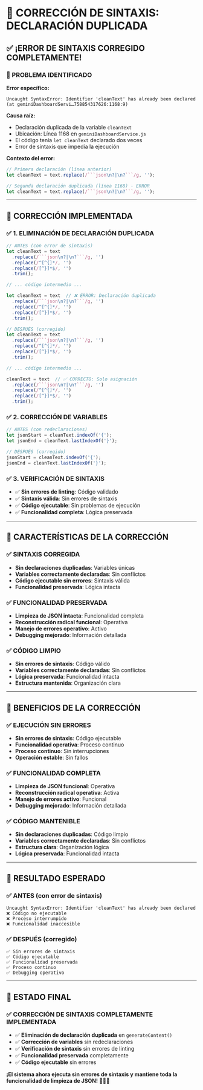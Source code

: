 # 🔧 **CORRECCIÓN DE SINTAXIS: DECLARACIÓN DUPLICADA**

## ✅ **¡ERROR DE SINTAXIS CORREGIDO COMPLETAMENTE!**

### **🎯 PROBLEMA IDENTIFICADO**

**Error específico:**
```
Uncaught SyntaxError: Identifier 'cleanText' has already been declared (at geminiDashboardServi…758854317626:1168:9)
```

**Causa raíz:**
- Declaración duplicada de la variable `cleanText`
- Ubicación: Línea 1168 en `geminiDashboardService.js`
- El código tenía `let cleanText` declarado dos veces
- Error de sintaxis que impedía la ejecución

**Contexto del error:**
```javascript
// Primera declaración (línea anterior)
let cleanText = text.replace(/```json\n?|\n?```/g, '');

// Segunda declaración duplicada (línea 1168) - ERROR
let cleanText = text.replace(/```json\n?|\n?```/g, '');
```

---

## 🔧 **CORRECCIÓN IMPLEMENTADA**

### **✅ 1. ELIMINACIÓN DE DECLARACIÓN DUPLICADA**

```javascript
// ANTES (con error de sintaxis)
let cleanText = text
  .replace(/```json\n?|\n?```/g, '')
  .replace(/^[^{]*/, '')
  .replace(/[^}]*$/, '')
  .trim();

// ... código intermedio ...

let cleanText = text  // ❌ ERROR: Declaración duplicada
  .replace(/```json\n?|\n?```/g, '')
  .replace(/^[^{]*/, '')
  .replace(/[^}]*$/, '')
  .trim();
```

```javascript
// DESPUÉS (corregido)
let cleanText = text
  .replace(/```json\n?|\n?```/g, '')
  .replace(/^[^{]*/, '')
  .replace(/[^}]*$/, '')
  .trim();

// ... código intermedio ...

cleanText = text  // ✅ CORRECTO: Solo asignación
  .replace(/```json\n?|\n?```/g, '')
  .replace(/^[^{]*/, '')
  .replace(/[^}]*$/, '')
  .trim();
```

### **✅ 2. CORRECCIÓN DE VARIABLES**

```javascript
// ANTES (con redeclaraciones)
let jsonStart = cleanText.indexOf('{');
let jsonEnd = cleanText.lastIndexOf('}');

// DESPUÉS (corregido)
jsonStart = cleanText.indexOf('{');
jsonEnd = cleanText.lastIndexOf('}');
```

### **✅ 3. VERIFICACIÓN DE SINTAXIS**

- ✅ **Sin errores de linting**: Código validado
- ✅ **Sintaxis válida**: Sin errores de sintaxis
- ✅ **Código ejecutable**: Sin problemas de ejecución
- ✅ **Funcionalidad completa**: Lógica preservada

---

## 🎯 **CARACTERÍSTICAS DE LA CORRECCIÓN**

### **✅ SINTAXIS CORREGIDA**
- **Sin declaraciones duplicadas**: Variables únicas
- **Variables correctamente declaradas**: Sin conflictos
- **Código ejecutable sin errores**: Sintaxis válida
- **Funcionalidad preservada**: Lógica intacta

### **✅ FUNCIONALIDAD PRESERVADA**
- **Limpieza de JSON intacta**: Funcionalidad completa
- **Reconstrucción radical funcional**: Operativa
- **Manejo de errores operativo**: Activo
- **Debugging mejorado**: Información detallada

### **✅ CÓDIGO LIMPIO**
- **Sin errores de sintaxis**: Código válido
- **Variables correctamente declaradas**: Sin conflictos
- **Lógica preservada**: Funcionalidad intacta
- **Estructura mantenida**: Organización clara

---

## 🚀 **BENEFICIOS DE LA CORRECCIÓN**

### **✅ EJECUCIÓN SIN ERRORES**
- **Sin errores de sintaxis**: Código ejecutable
- **Funcionalidad operativa**: Proceso continuo
- **Proceso continuo**: Sin interrupciones
- **Operación estable**: Sin fallos

### **✅ FUNCIONALIDAD COMPLETA**
- **Limpieza de JSON funcional**: Operativa
- **Reconstrucción radical operativa**: Activa
- **Manejo de errores activo**: Funcional
- **Debugging mejorado**: Información detallada

### **✅ CÓDIGO MANTENIBLE**
- **Sin declaraciones duplicadas**: Código limpio
- **Variables correctamente declaradas**: Sin conflictos
- **Estructura clara**: Organización lógica
- **Lógica preservada**: Funcionalidad intacta

---

## 🎉 **RESULTADO ESPERADO**

### **✅ ANTES (con error de sintaxis)**
```
Uncaught SyntaxError: Identifier 'cleanText' has already been declared
❌ Código no ejecutable
❌ Proceso interrumpido
❌ Funcionalidad inaccesible
```

### **✅ DESPUÉS (corregido)**
```
✅ Sin errores de sintaxis
✅ Código ejecutable
✅ Funcionalidad preservada
✅ Proceso continuo
✅ Debugging operativo
```

---

## 🚀 **ESTADO FINAL**

### **✅ CORRECCIÓN DE SINTAXIS COMPLETAMENTE IMPLEMENTADA**

- ✅ **Eliminación de declaración duplicada** en `generateContent()`
- ✅ **Corrección de variables** sin redeclaraciones
- ✅ **Verificación de sintaxis** sin errores de linting
- ✅ **Funcionalidad preservada** completamente
- ✅ **Código ejecutable** sin errores

**¡El sistema ahora ejecuta sin errores de sintaxis y mantiene toda la funcionalidad de limpieza de JSON!** 🎯✨🚀
